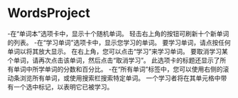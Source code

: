 # WordsProject

-在“单词本”选项卡中，显示十个随机单词。 轻击右上角的按钮可刷新十个新单词的列表。
-在“学习单词”选项卡中，显示您学习的单词。 要学习单词，请点按任何单词以将其放大显示。 在右上角，您可以点击“学习”来学习单词。 要取消学习某个单词，请再次点击该单词，然后点击“取消学习”。 此选项卡的标题还显示了所有单词中所学单词的分数和百分比。
-在“所有单词”标签中，您可以使用右侧的滚动条浏览所有单词，或使用搜索栏搜索特定单词。 一个学习者将在其单元格中带有一个选中标记，以表明它已被学习。
